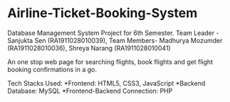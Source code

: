 # Airline-Ticket-Booking-System
Database Management System Project for 6th Semester. Team Leader - Sanjukta Sen (RA1911028010039), Team Members- Madhurya Mozumder (RA1911028010036), Shreya Narang (RA1911028010041)

An one stop web page for searching flights, book flights and get flight booking confirmations in a go. 


Tech Stacks Used:
*Frontend: HTML5, CSS3, JavaScript
*Backend Database: MySQL
*Frontend-Backend Connection: PHP

